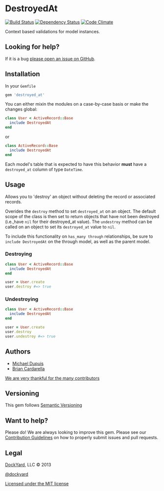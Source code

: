 # DestroyedAt #

[![Build Status](https://secure.travis-ci.org/dockyard/destroyed_at.png?branch=master)](http://travis-ci.org/dockyard/destroyed_at)
[![Dependency Status](https://gemnasium.com/dockyard/destroyed_at.png?travis)](https://gemnasium.com/dockyard/destroyed_at)
[![Code Climate](https://codeclimate.com/github/dockyard/destroyed_at.png)](https://codeclimate.com/github/dockyard/destroyed_at)

Context based validations for model instances.

## Looking for help? ##

If it is a bug [please open an issue on GitHub](https://github.com/dockyard/destroyed_at/issues).

## Installation ##

In your `Gemfile`

```ruby
gem 'destroyed_at'
```

You can either mixin the modules on a case-by-case basis or make the
changes global:

```ruby
class User < ActiveRecord::Base
  include DestroyedAt
end
```

or

```ruby
class ActiveRecord::Base
  include DestroyedAt
end
```

Each model's table that is expected to have this behavior **must** have
a `destroyed_at` column of type `DateTime`.

## Usage ##
Allows you to 'destroy' an object without deleting the record or
associated records.

Overides the `destroy` method to set `destroyed_at` on an object. The
default scope of the class is then set to return objects that have not
been destroyed (i.e.,have `nil` for their destroyed_at value). The
`undestroy` method can be called on an object to set its `destroyed_at`
value to `nil`.

To include this functionality on `has_many through` relationships,
be sure to `include DestroyedAt` on the through model, as well as the
parent model.

### Destroying ###
```ruby
class User < ActiveRecord::Base
  include DestroyedAt
end

user = User.create
user.destroy #=> true
```

### Undestroying ###
```ruby
class User < ActiveRecord::Base
  include DestroyedAt
end

user = User.create
user.destroy
user.undestroy #=> true
```

## Authors ##

* [Michael Dupuis](http://twitter.com/michaeldupuisjr)
* [Brian Cardarella](http://twitter.com/bcardarella)

[We are very thankful for the many contributors](https://github.com/dockyard/destroyed_at/graphs/contributors)

## Versioning ##

This gem follows [Semantic Versioning](http://semver.org)

## Want to help? ##

Please do! We are always looking to improve this gem. Please see our
[Contribution Guidelines](https://github.com/dockyard/destroyed_at/blob/master/CONTRIBUTING.md)
on how to properly submit issues and pull requests.

## Legal ##

[DockYard](http://dockyard.com), LLC &copy; 2013

[@dockyard](http://twitter.com/dockyard)

[Licensed under the MIT license](http://www.opensource.org/licenses/mit-license.php)

